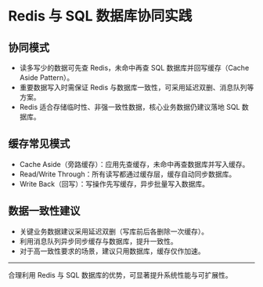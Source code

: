 # Redis 与 SQL 数据库协同实践

## 协同模式
- 读多写少的数据可先查 Redis，未命中再查 SQL 数据库并回写缓存（Cache Aside Pattern）。
- 重要数据写入时需保证 Redis 与数据库一致性，可采用延迟双删、消息队列等方案。
- Redis 适合存储临时性、非强一致性数据，核心业务数据仍建议落地 SQL 数据库。

## 缓存常见模式
- Cache Aside（旁路缓存）：应用先查缓存，未命中再查数据库并写入缓存。
- Read/Write Through：所有读写都通过缓存层，缓存自动同步数据库。
- Write Back（回写）：写操作先写缓存，异步批量写入数据库。

## 数据一致性建议
- 关键业务数据建议采用延迟双删（写库前后各删除一次缓存）。
- 利用消息队列异步同步缓存与数据库，提升一致性。
- 对于高一致性要求的场景，建议只用数据库，缓存仅作加速。

---

合理利用 Redis 与 SQL 数据库的优势，可显著提升系统性能与可扩展性。 